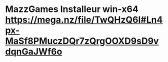# MazzGames Installeur win-x64   https://mega.nz/file/TwQHzQ6I#Ln4px-MaSf8PMuczDQr7zQrgOOXD9sD9vdqnGaJWf6o
